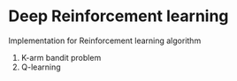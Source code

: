 # Deep Reinforcement learning

Implementation for Reinforcement learning algorithm

1. K-arm bandit problem
2. Q-learning